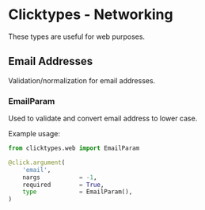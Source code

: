 # Clicktypes - Networking

These types are useful for web purposes.

## Email Addresses

Validation/normalization for email addresses.

### EmailParam

Used to validate and convert email address to lower case.

Example usage:

```python
from clicktypes.web import EmailParam

@click.argument(
    'email',
    nargs           = -1,
    required        = True,
    type            = EmailParam(),
)
```
